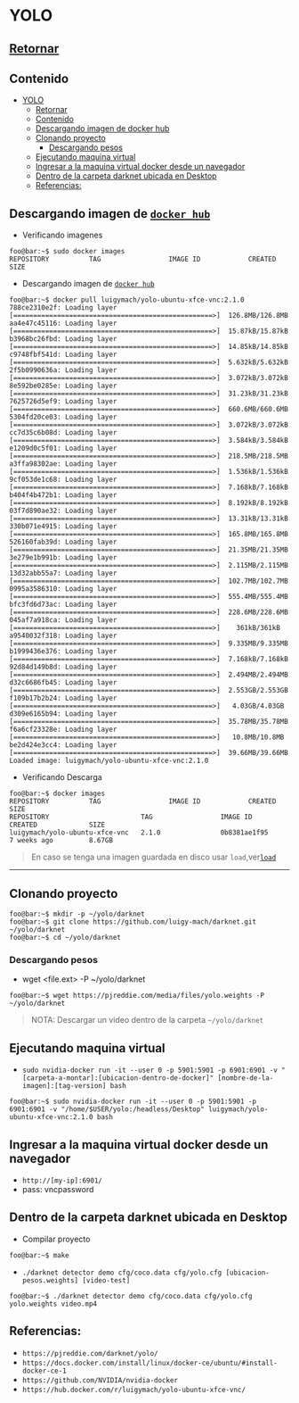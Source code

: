 
YOLO
====

[Retornar](./README.md)
------------------------




Contenido
----------

   * [YOLO](#yolo)
      * [<a href="./README.md">Retornar</a>](#retornar)
      * [Contenido](#contenido)
      * [Descargando imagen de <a href="https://hub.docker.com/r/luigymach/yolo-ubuntu-xfce-vnc/" rel="nofollow">docker hub</a>](#descargando-imagen-de-docker-hub)
      * [Clonando proyecto](#clonando-proyecto)
         * [Descargando pesos](#descargando-pesos)
      * [Ejecutando maquina virtual](#ejecutando-maquina-virtual)
      * [Ingresar a la maquina virtual docker desde un navegador](#ingresar-a-la-maquina-virtual-docker-desde-un-navegador)
      * [Dentro de la carpeta darknet ubicada en Desktop](#dentro-de-la-carpeta-darknet-ubicada-en-desktop)
      * [Referencias:](#referencias)





Descargando imagen de [`docker hub`](https://hub.docker.com/r/luigymach/yolo-ubuntu-xfce-vnc/)
------------------------------


- Verificando imagenes
```console
foo@bar:~$ sudo docker images
REPOSITORY          TAG                 IMAGE ID            CREATED             SIZE
```

- Descargando imagen de [`docker hub`](https://hub.docker.com/r/luigymach/yolo-ubuntu-xfce-vnc/)
```console
foo@bar:~$ docker pull luigymach/yolo-ubuntu-xfce-vnc:2.1.0
788ce2310e2f: Loading layer [==================================================>]  126.8MB/126.8MB
aa4e47c45116: Loading layer [==================================================>]  15.87kB/15.87kB
b3968bc26fbd: Loading layer [==================================================>]  14.85kB/14.85kB
c9748fbf541d: Loading layer [==================================================>]  5.632kB/5.632kB
2f5b0990636a: Loading layer [==================================================>]  3.072kB/3.072kB
8e592be0285e: Loading layer [==================================================>]  31.23kB/31.23kB
7625726d5ef9: Loading layer [==================================================>]  660.6MB/660.6MB
5304fd20ce03: Loading layer [==================================================>]  3.072kB/3.072kB
cc7d35c6b08d: Loading layer [==================================================>]  3.584kB/3.584kB
e1209d0c5f01: Loading layer [==================================================>]  218.5MB/218.5MB
a3ffa98302ae: Loading layer [==================================================>]  1.536kB/1.536kB
9cf053de1c68: Loading layer [==================================================>]  7.168kB/7.168kB
b404f4b472b1: Loading layer [==================================================>]  8.192kB/8.192kB
03f7d890ae32: Loading layer [==================================================>]  13.31kB/13.31kB
330b071e4915: Loading layer [==================================================>]  165.8MB/165.8MB
526160fab39d: Loading layer [==================================================>]  21.35MB/21.35MB
3e279e1b991b: Loading layer [==================================================>]  2.115MB/2.115MB
13d32abb55a7: Loading layer [==================================================>]  102.7MB/102.7MB
0995a3586310: Loading layer [==================================================>]  555.4MB/555.4MB
bfc3fd6d73ac: Loading layer [==================================================>]  228.6MB/228.6MB
045af7a918ca: Loading layer [==================================================>]    361kB/361kB
a9540032f318: Loading layer [==================================================>]  9.335MB/9.335MB
b1999436e376: Loading layer [==================================================>]  7.168kB/7.168kB
92d84d149b8d: Loading layer [==================================================>]  2.494MB/2.494MB
d32c6686fb45: Loading layer [==================================================>]  2.553GB/2.553GB
f109b17b2b24: Loading layer [==================================================>]   4.03GB/4.03GB
d309e6165b94: Loading layer [==================================================>]  35.78MB/35.78MB
f6a6cf23328e: Loading layer [==================================================>]   10.8MB/10.8MB
be2d424e3cc4: Loading layer [==================================================>]  39.66MB/39.66MB
Loaded image: luigymach/yolo-ubuntu-xfce-vnc:2.1.0

```
- Verificando Descarga

```console
foo@bar:~$ docker images
REPOSITORY          TAG                 IMAGE ID            CREATED             SIZE
REPOSITORY                       TAG                 IMAGE ID            CREATED             SIZE
luigymach/yolo-ubuntu-xfce-vnc   2.1.0               0b8381ae1f95        7 weeks ago         8.67GB
```

> En caso se tenga una imagen guardada en disco usar `load`,ver[`load`](./README.md/#cargar-imagen)
------------------------




Clonando proyecto
--------------------
```console
foo@bar:~$ mkdir -p ~/yolo/darknet
foo@bar:~$ git clone https://github.com/luigy-mach/darknet.git ~/yolo/darknet
foo@bar:~$ cd ~/yolo/darknet
```

### Descargando pesos
- wget <file.ext> -P ~/yolo/darknet
```console
foo@bar:~$ wget https://pjreddie.com/media/files/yolo.weights -P ~/yolo/darknet
```

> NOTA: Descargar un video dentro de la carpeta `~/yolo/darknet`


Ejecutando maquina virtual
------------------------------	
- `sudo nvidia-docker run -it --user 0 -p 5901:5901 -p 6901:6901 -v "[carpeta-a-montar]:[ubicacion-dentro-de-docker]" [nombre-de-la-imagen]:[tag-version] bash`

```console
foo@bar:~$ sudo nvidia-docker run -it --user 0 -p 5901:5901 -p 6901:6901 -v "/home/$USER/yolo:/headless/Desktop" luigymach/yolo-ubuntu-xfce-vnc:2.1.0 bash
```

Ingresar a la maquina virtual docker desde un navegador
-------------------------------------------------------
- `http://[my-ip]:6901/`
- pass: vncpassword


	
Dentro de la carpeta darknet ubicada en Desktop
-----------------------------------------------
- Compilar proyecto
```console
foo@bar:~$ make
```

- `./darknet detector demo cfg/coco.data cfg/yolo.cfg [ubicacion-pesos.weights] [video-test]`


```console
foo@bar:~$ ./darknet detector demo cfg/coco.data cfg/yolo.cfg yolo.weights video.mp4
```
	


Referencias: 
-------------

- `https://pjreddie.com/darknet/yolo/`
- `https://docs.docker.com/install/linux/docker-ce/ubuntu/#install-docker-ce-1`
- `https://github.com/NVIDIA/nvidia-docker`
- `https://hub.docker.com/r/luigymach/yolo-ubuntu-xfce-vnc/`

